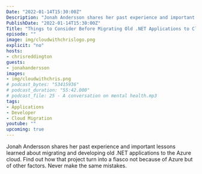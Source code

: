 ```yaml
---
Date: "2022-01-14T15:30:00Z"
Description: "Jonah Andersson shares her past experience and important lessons learned about migrating and developing old .NET applications to the Azure cloud. Find out how that project turn into a fiasco not because of Azure but of other factors. Never make the same mistakes."
PublishDate: "2022-01-14T15:30:00Z"
Title: "Things to Consider Before Migrating Old .NET Applications to Cloud"
episode: ""
image: img/cloudwithchrislogo.png
explicit: "no"
hosts:
- chrisreddington
guests:
- jonahandersson
images:
- img/cloudwithchris.png
# podcast_bytes: "53415936"
# podcast_duration: "55:42.000"
# podcast_file: 25 - A conversation on mental health.mp3
tags:
- Applications
- Developer
- Cloud Migration
youtube: ""
upcoming: true
---
```

Jonah Andersson shares her past experience and important lessons learned about migrating and developing old .NET applications to the Azure cloud. Find out how that project turn into a fiasco not because of Azure but of other factors. Never make the same mistakes.

